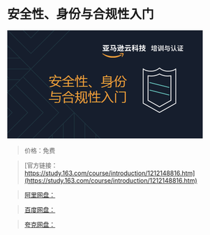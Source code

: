 # 安全性、身份与合规性入门

![img](../../../assets/study163/free/a7f850ea5cfb4a5db90607ab372fe7ec.png)

> 价格：免费

> [官方链接：https://study.163.com/course/introduction/1212148816.htm](https://study.163.com/course/introduction/1212148816.htm)

> [阿里网盘：]()

> [百度网盘：]()

> [夸克网盘：]()

